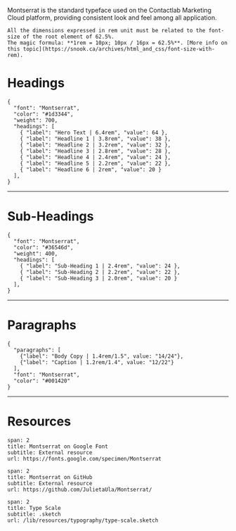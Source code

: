 Montserrat is the standard typeface used on the Contactlab Marketing Cloud platform, providing consistent look and feel among all application.

```hint
All the dimensions expressed in rem unit must be related to the font-size of the root element of 62.5%.
The magic formula: **1rem = 10px; 10px / 16px = 62.5%**. [More info on this topic](https://snook.ca/archives/html_and_css/font-size-with-rem).
```

# Headings

```type
{
  "font": "Montserrat",
  "color": "#1d3344",
  "weight": 700,
  "headings": [
    { "label": "Hero Text | 6.4rem", "value": 64 },
    { "label": "Headline 1 | 3.8rem", "value": 38 },
    { "label": "Headline 2 | 3.2rem", "value": 32 },
    { "label": "Headline 3 | 2.8rem", "value": 28 },
    { "label": "Headline 4 | 2.4rem", "value": 24 },
    { "label": "Headline 5 | 2.2rem", "value": 22 },
    { "label": "Headline 6 | 2rem", "value": 20 }
  ],
}
```

---

# Sub-Headings

```type
{
  "font": "Montserrat",
  "color": "#36546d",
  "weight": 400,
  "headings": [
    { "label": "Sub-Heading 1 | 2.4rem", "value": 24 },
    { "label": "Sub-Heading 2 | 2.2rem", "value": 22 },
    { "label": "Sub-Heading 3 | 2.0rem", "value": 20 }
  ],
}
```

---

# Paragraphs

```type
{
  "paragraphs": [
    {"label": "Body Copy | 1.4rem/1.5", value: "14/24"},
    {"label": "Caption | 1.2rem/1.4", value: "12/22"}
  ],
  "font": "Montserrat",
  "color": "#001420"
}
```

---

# Resources

```download
span: 2
title: Montserrat on Google Font
subtitle: External resource
url: https://fonts.google.com/specimen/Montserrat
```

```download
span: 2
title: Montserrat on GitHub
subtitle: External resource
url: https://github.com/JulietaUla/Montserrat/
```

```download
span: 2
title: Type Scale
subtitle: .sketch
url: /lib/resources/typography/type-scale.sketch
```
